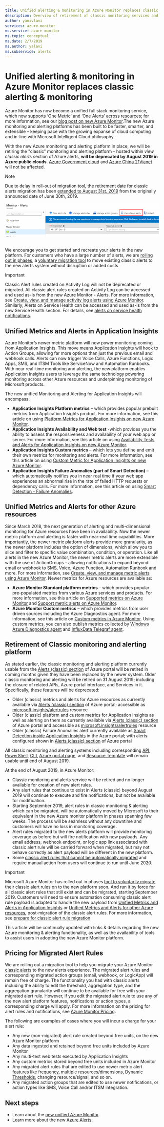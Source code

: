 ```yaml
---
title: Unified alerting & monitoring in Azure Monitor replaces classic alerting & monitoring
description: Overview of retirement of classic monitoring services and functionality, earlier shown in Azure portal under Alerts (classic). Classic alerting & monitoring includes classic metric alerts for Azure resources, classic metric alerts for Application Insights, classic webtest alerts for Application Insights, classic custom metric based alerts for Application Insights and classic alerts for Application Insights SmartDetection v1
author: yanivlavi
services: azure-monitor
ms.service: azure-monitor
ms.topic: conceptual
ms.date: 2/7/2019
ms.author: yalavi
ms.subservice: alerts
---
```

# Unified alerting & monitoring in Azure Monitor replaces classic alerting & monitoring

Azure Monitor has now become a unified full stack monitoring service, which now supports ‘One Metric’ and ‘One Alerts’ across resources; for more information, see our [blog post on new Azure Monitor](https://azure.microsoft.com/blog/new-full-stack-monitoring-capabilities-in-azure-monitor/).The new Azure monitoring and alerting platforms has been built to be faster, smarter, and extensible – keeping pace with the growing expanse of cloud computing and in-line with Microsoft Intelligent Cloud philosophy. 

With the new Azure monitoring and alerting platform in place, we will be retiring the "classic" monitoring and alerting platform  - hosted within *view classic alerts* section of Azure alerts, **will be deprecated by August 2019 in Azure public clouds**. [Azure Government cloud](../../azure-government/documentation-government-welcome.md) and [Azure China 21Vianet](https://docs.azure.cn/) will not be affected.

> [!NOTE]
> Due to delay in roll-out of migration tool, the retirement date for classic alerts migration has been [extended to August 31st, 2019](https://azure.microsoft.com/updates/azure-monitor-classic-alerts-retirement-date-extended-to-august-31st-2019/) from the originally announced date of June 30th, 2019.

 ![Classic alert in Azure portal](media/monitoring-classic-retirement/monitor-alert-screen2.png) 

We encourage you to get started and recreate your alerts in the new platform. For customers who have a large number of alerts, we are [rolling out in phases](alerts-understand-migration.md#rollout-phases), a [voluntary migration tool](alerts-using-migration-tool.md) to move existing classic alerts to the new alerts system without disruption or added costs.

> [!IMPORTANT]
> Classic Alert rules created on Activity Log will not be deprecated or migrated. All classic alert rules created on Activity Log can be accessed and used as-is from the new Azure Monitor - Alerts. For more information, see [Create, view, and manage activity log alerts using Azure Monitor](../../azure-monitor/platform/alerts-activity-log.md). Similarly, Alerts on Service Health can be accessed and used as-is from the new Service Health section. For details, see [alerts on service health notifications](../../azure-monitor/platform/alerts-activity-log-service-notifications.md).

## Unified Metrics and Alerts in Application Insights

Azure Monitor’s newer metric platform will now power monitoring coming from Application Insights. This move means Application Insights will hook to Action Groups, allowing far more options than just the previous email and webhook calls. Alerts can now trigger Voice Calls, Azure Functions, Logic Apps, SMS, and ITSM Tools like ServiceNow and Automation Runbooks. With near real-time monitoring and alerting, the new platform enables Application Insights users to leverage the same technology powering monitoring across other Azure resources and underpinning monitoring of Microsoft products.

The new unified Monitoring and Alerting for Application Insights will encompass:

- **Application Insights Platform metrics** – which provides popular prebuilt metrics from Application Insights product. For more information, see this article on using [Platform Metrics for Application Insights on new Azure Monitor](../../azure-monitor/app/pre-aggregated-metrics-log-metrics.md#pre-aggregated-metrics).
- **Application Insights Availability and Web test** -which provides you the ability to assess the responsiveness and availability of your web app or server. For more information, see this article on using [Availability Tests and Alerts for Application Insights on new Azure Monitor](../../azure-monitor/app/monitor-web-app-availability.md).
- **Application Insights Custom metrics** – which lets you define and emit their own metrics for monitoring and alerts. For more information, see this article on using [Custom Metric for Application Insights on new Azure Monitor](../../azure-monitor/app/pre-aggregated-metrics-log-metrics.md#custom-metrics-dimensions-and-pre-aggregation).
- **Application Insights Failure Anomalies (part of Smart Detection)** – which automatically notifies you in near real time if your web app experiences an abnormal rise in the rate of failed HTTP requests or dependency calls. For more information, see this article on using [Smart Detection - Failure Anomalies](https://docs.microsoft.com/azure/azure-monitor/app/proactive-failure-diagnostics).

## Unified Metrics and Alerts for other Azure resources

Since March 2018, the next generation of alerting and multi-dimensional monitoring for Azure resources have been in availability. Now the newer metric platform and alerting is faster with near-real time capabilities. More importantly, the newer metric platform alerts provide more granularity, as the newer platform includes the option of dimensions, which allow you to slice and filter to specific value combination, condition, or operation. Like all alerts in the new Azure Monitor, the newer metric alerts are more extensible with the use of ActionGroups – allowing notifications to expand beyond email or webhook to SMS, Voice, Azure Function, Automation Runbook and more. For more information, see [Create, view, and manage metric alerts using Azure Monitor](../../azure-monitor/platform/alerts-metric.md).
Newer metrics for Azure resources are available as:

- **Azure Monitor Standard platform metrics** – which provides popular pre-populated metrics from various Azure services and products. For more information, see this article on [Supported metrics on Azure Monitor](../../azure-monitor/platform/alerts-metric-near-real-time.md#metrics-and-dimensions-supported) and [Support metric alerts on Azure Monitor](../../azure-monitor/platform/alerts-metric-overview.md#supported-resource-types-for-metric-alerts).
- **Azure Monitor Custom metrics** – which provides metrics from user driven sources including the Azure Diagnostics agent. For more information, see this article on [Custom metrics in Azure Monitor](../../azure-monitor/platform/metrics-custom-overview.md). Using custom metrics, you can also publish metrics collected by [Windows Azure Diagnostics agent](../../azure-monitor/platform/collect-custom-metrics-guestos-resource-manager-vm.md) and [InfluxData Telegraf agent](../../azure-monitor/platform/collect-custom-metrics-linux-telegraf.md).

## Retirement of Classic monitoring and alerting platform

As stated earlier, the classic monitoring and alerting platform currently usable from the [Alerts (classic) section](../../azure-monitor/platform/alerts-classic.overview.md) of Azure portal will be retired in coming months given they have been replaced by the newer system.
Older classic monitoring and alerting will be retired on 31 August 2019; including the closure of related APIs, Azure portal interface, and Services in it. Specifically, these features will be deprecated:

- Older (classic) metrics and alerts for Azure resources as currently available via [Alerts (classic) section](../../azure-monitor/platform/alerts-classic.overview.md) of Azure portal; accessible as [microsoft.insights/alertrules](https://docs.microsoft.com/rest/api/monitor/alertrules) resource
- Older (classic) platform and custom metrics for Application Insights as well as alerting on them as currently available via [Alerts (classic) section](../../azure-monitor/platform/alerts-classic.overview.md) of Azure portal and accessible as [microsoft.insights/alertrules](https://docs.microsoft.com/rest/api/monitor/alertrules) resource
- Older (classic) Failure Anomalies alert currently available as [Smart Detection inside Application Insights](../../azure-monitor/app/proactive-diagnostics.md) in the Azure portal; with alerts configured shown in [Alerts (classic) section](../../azure-monitor/platform/alerts-classic.overview.md) of Azure portal

All classic monitoring and alerting systems including corresponding [API](https://msdn.microsoft.com/library/azure/dn931945.aspx), [PowerShell](../../azure-monitor/platform/alerts-classic-portal.md), [CLI](../../azure-monitor/platform/alerts-classic-portal.md), [Azure portal page](../../azure-monitor/platform/alerts-classic-portal.md), and [Resource Template](../../azure-monitor/platform/alerts-enable-template.md) will remain usable until end of August 2019. 

At the end of August 2019, in Azure Monitor:

- Classic monitoring and alerts service will be retired and no longer available for creation of new alert rules.
- Any alert rules that continue to exist in Alerts (classic) beyond August 2019 will continue to execute and fire notifications, but not be available for modification.
- Starting September 2019, alert rules in classic monitoring & alerting which can be migrated, will be automatically moved by Microsoft to their equivalent in the new Azure monitor platform in phases spanning few weeks. The process will be seamless without any downtime and customers will have no loss in monitoring coverage.
- Alert rules migrated to the new alerts platform will provide monitoring coverage as before but will fire notification with new payloads. Any email address, webhook endpoint, or logic app link associated with classic alert rule will be carried forward when migrated, but may not behave correctly as alert payload will be different in the new platform.
- Some [classic alert rules that cannot be automatically migrated](alerts-understand-migration.md#classic-alert-rules-that-will-not-be-migrated) and require manual action from users will continue to run until June 2020.

> [!IMPORTANT]
> Microsoft Azure Monitor has rolled out in phases [tool to voluntarily migrate](alerts-using-migration-tool.md) their classic alert rules on to the new platform soon. And run it by force for all classic alert rules that still exist and can be migrated, starting September 2019. Customers will need to ensure automation consuming classic alert rule payload is adapted to handle the new payload from [Unified Metrics and Alerts in Application Insights](#unified-metrics-and-alerts-in-application-insights) or [Unified Metrics and Alerts for other Azure resources](#unified-metrics-and-alerts-for-other-azure-resources), post-migration of the classic alert rules. For more information, see [prepare for classic alert rule migration](alerts-prepare-migration.md)

This article will be continually updated with links & details regarding the new Azure monitoring & alerting functionality, as well as the availability of tools to assist users in adopting the new Azure Monitor platform.

## Pricing for Migrated Alert Rules

We are rolling out a migration tool to help you migrate your Azure Monitor [classic alerts](../../azure-monitor/platform/alerts-classic.overview.md) to the new alerts experience. The migrated alert rules and corresponding migrated action groups (email, webhook, or LogicApp) will remain free of charge. The functionality you had with classic alerts including the ability to edit the threshold, aggregation type, and the aggregation granularity will continue to be available for free with your migrated alert rule. However, if you edit the migrated alert rule to use any of the new alert platform features, notifications or action types, a corresponding charge will apply. For more information on the pricing for alert rules and notifications, see [Azure Monitor Pricing](https://azure.microsoft.com/pricing/details/monitor/).

The following are examples of cases where you will incur a charge for your alert rule:

- Any new (non-migrated) alert rule created beyond free units, on the new Azure Monitor platform
- Any data ingested and retained beyond free units included by Azure Monitor
- Any multi-test web tests executed by Application Insights
- Any custom metrics stored beyond free units included in Azure Monitor
- Any migrated alert rules that are edited to use newer metric alert features like frequency, multiple resources/dimensions, [Dynamic Thresholds](alerts-dynamic-thresholds.md), changing resource/signal, and so on.
- Any migrated action groups that are edited to use newer notifications, or action types like SMS, Voice Call and/or ITSM integration.

## Next steps

* Learn about the [new unified Azure Monitor](../../azure-monitor/overview.md).
* Learn more about the new [Azure Alerts](../../azure-monitor/platform/alerts-overview.md).
